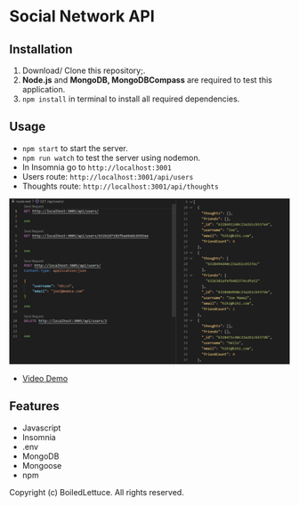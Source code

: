 # Social Network API

## Installation

1. Download/ Clone this repository;.
2. **Node.js** and **MongoDB, MongoDBCompass** are required to test this application.
3. `npm install` in terminal to install all required dependencies.

## Usage

* `npm start` to start the server.
* `npm run watch` to test the server using nodemon.
* In Insomnia go to `http://localhost:3001`
* Users route: `http://localhost:3001/api/users`
* Thoughts route: `http://localhost:3001/api/thoughts`

![Preview Image](./Assets/Preview.JPG)

* [Video Demo](https://www.youtube.com)

## Features 

* Javascript
* Insomnia
* .env
* MongoDB
* Mongoose
* npm

Copyright (c) BoiledLettuce. All rights reserved.